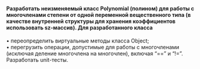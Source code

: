 #### Разработать неизменяемый класс Polynomial (полином) для работы с многочленами степени  от одной переменной вещественного типа (в качестве внутренней структуры для хранения коэффициентов использовать sz-массив). Для разработанного класса
•	переопределить виртуальные методы класса Object;<br>
•	перегрузить операции, допустимые для работы с многочленами (исключая деление многочлена на многочлен), включая “==” и “!=”.<br>
Разработать unit-тесты.

